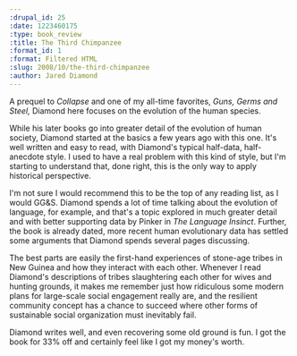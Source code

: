 ```yaml
--- 
:drupal_id: 25
:date: 1223460175
:type: book_review
:title: The Third Chimpanzee
:format_id: 1
:format: Filtered HTML
:slug: 2008/10/the-third-chimpanzee
:author: Jared Diamond
---
```

A prequel to <i>Collapse</i> and one of my all-time favorites, <i>Guns, Germs and Steel,</i> Diamond here focuses on the evolution of the human species.

While his later books go into greater detail of the evolution of human society, Diamond started at the basics a few years ago with this one.  It's well written and easy to read, with Diamond's typical half-data, half-anecdote style.  I used to have a real problem with this kind of style, but I'm starting to understand that, done right, this is the only way to apply historical perspective.

I'm not sure I would recommend this to be the top of any reading list, as I would GG&S.  Diamond spends a lot of time talking about the evolution of language, for example, and that's a topic explored in much greater detail and with better supporting data by Pinker in <i>The Language Insinct</i>.  Further, the book is already dated, more recent human evolutionary data has settled some arguments that Diamond spends several pages discussing.

The best parts are easily the first-hand experiences of stone-age tribes in New Guinea and how they interact with each other.  Whenever I read Diamond's descriptions of tribes slaughtering each other for wives and hunting grounds, it makes me remember just how ridiculous some modern plans for large-scale social engagement really are, and the resilient community concept has a chance to succeed where other forms of sustainable social organization must inevitably fail.

Diamond writes well, and even recovering some old ground is fun.  I got the book for 33% off and certainly feel like I got my money's worth.
